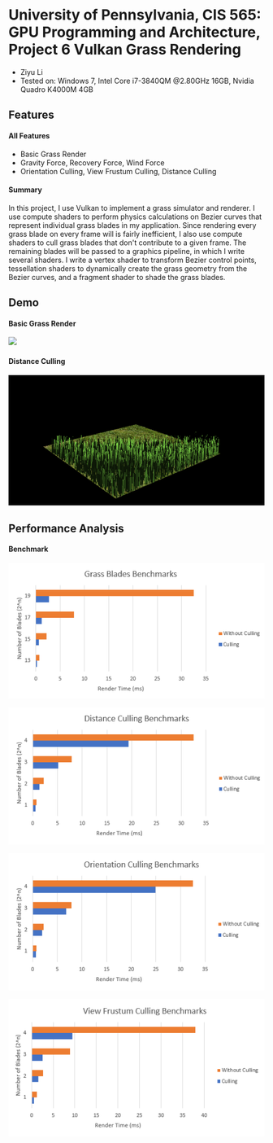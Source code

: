 University of Pennsylvania, CIS 565: GPU Programming and Architecture, Project 6 Vulkan Grass Rendering
========================

* Ziyu Li
* Tested on: Windows 7, Intel Core i7-3840QM @2.80GHz 16GB, Nvidia Quadro K4000M 4GB

## Features
#### All Features
 - Basic Grass Render
 - Gravity Force, Recovery Force, Wind Force
 - Orientation Culling, View Frustum Culling, Distance Culling

#### Summary
In this project, I use Vulkan to implement a grass simulator and renderer. I use compute shaders to perform physics calculations on Bezier curves that represent individual grass blades in my application. Since rendering every grass blade on every frame will is fairly inefficient, I also use compute shaders to cull grass blades that don't contribute to a given frame. The remaining blades will be passed to a graphics pipeline, in which I write several shaders. I write a vertex shader to transform Bezier control points, tessellation shaders to dynamically create the grass geometry from the Bezier curves, and a fragment shader to shade the grass blades.


## Demo
#### Basic Grass Render

![](img/grass_s.gif)

#### Distance Culling

![](img/grass_sdist.gif)

## Performance Analysis
#### Benchmark

![](img/grass.PNG)

![](img/dist.PNG)

![](img/or.PNG)

![](img/view.PNG)

